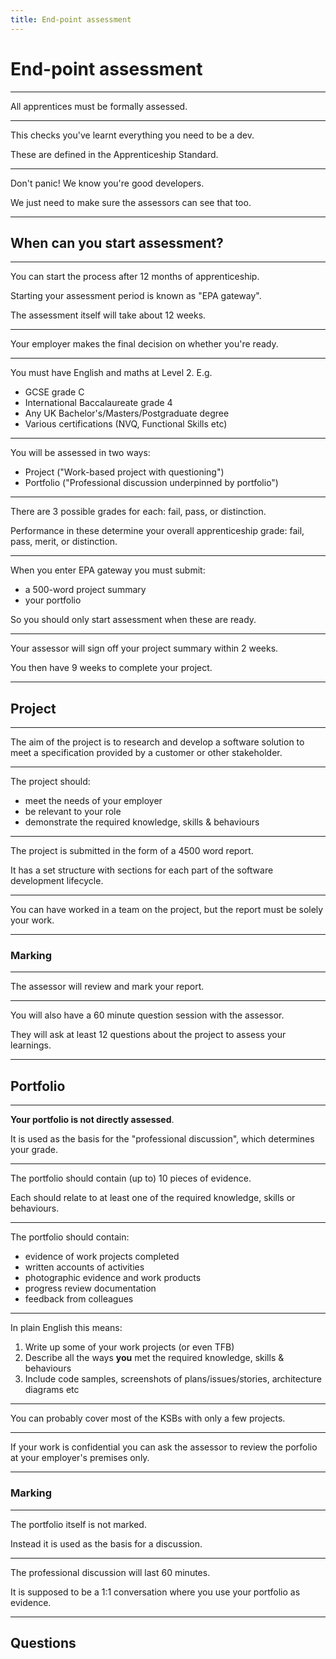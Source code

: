 ```yaml
---
title: End-point assessment
---
```


# End-point assessment

---

All apprentices must be formally assessed.

---

This checks you've learnt everything you need to be a dev.

These are defined in the Apprenticeship Standard.

---

Don't panic! We know you're good developers.

We just need to make sure the assessors can see that too.

---

## When can you start assessment?

---

You can start the process after 12 months of apprenticeship.

Starting your assessment period is known as "EPA gateway".

The assessment itself will take about 12 weeks.

---

Your employer makes the final decision on whether you're ready.

---

You must have English and maths at Level 2. E.g.

- GCSE grade C
- International Baccalaureate grade 4
- Any UK Bachelor's/Masters/Postgraduate degree
- Various certifications (NVQ, Functional Skills etc)

---

You will be assessed in two ways:

- Project ("Work-based project with questioning")
- Portfolio ("Professional discussion underpinned by portfolio")

---

There are 3 possible grades for each: fail, pass, or distinction.

Performance in these determine your overall apprenticeship grade: fail, pass, merit, or distinction.

---

When you enter EPA gateway you must submit:

- a 500-word project summary
- your portfolio

So you should only start assessment when these are ready.

---

Your assessor will sign off your project summary within 2 weeks.

You then have 9 weeks to complete your project.

---

## Project

---

The aim of the project is to research and develop a software solution to meet a specification provided by a customer or other stakeholder.

---

The project should:

- meet the needs of your employer
- be relevant to your role
- demonstrate the required knowledge, skills & behaviours

---

The project is submitted in the form of a 4500 word report.

It has a set structure with sections for each part of the software development lifecycle.

---

You can have worked in a team on the project, but the report must be solely your work.

---

### Marking

---

The assessor will review and mark your report.

---

You will also have a 60 minute question session with the assessor.

They will ask at least 12 questions about the project to assess your learnings.

---

## Portfolio

---

**Your portfolio is not directly assessed**.

It is used as the basis for the "professional discussion", which determines your grade.

---

The portfolio should contain (up to) 10 pieces of evidence.

Each should relate to at least one of the required knowledge, skills or behaviours.

---

The portfolio should contain:

- evidence of work projects completed
- written accounts of activities
- photographic evidence and work products
- progress review documentation
- feedback from colleagues

---

In plain English this means:

1. Write up some of your work projects (or even TFB)
1. Describe all the ways **you** met the required knowledge, skills & behaviours
1. Include code samples, screenshots of plans/issues/stories, architecture diagrams etc

---

You can probably cover most of the KSBs with only a few projects.

---

If your work is confidential you can ask the assessor to review the porfolio at your employer's premises only.

---

### Marking

---

The portfolio itself is not marked.

Instead it is used as the basis for a discussion.

---

The professional discussion will last 60 minutes.

It is supposed to be a 1:1 conversation where you use your portfolio as evidence.

---

## Questions
